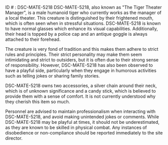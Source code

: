 ID # : DSC-MATE-5218
DSC-MATE-5218, also known as "The Tiger Theater Manager", is a male humanoid tiger who currently works as the manager of a local theater. This creature is distinguished by their frightened mouth, which is often seen when in stressful situations. DSC-MATE-5218 is known to have normal glasses which enhance its visual capabilities. Additionally, their head is topped by a police cap and an antique goggle is always attached to their forehead. 

The creature is very fond of tradition and this makes them adhere to strict rules and principles. Their strict personality may make them seem intimidating and strict to outsiders, but it is often due to their strong sense of responsibility. However, DSC-MATE-5218 has also been observed to have a playful side, particularly when they engage in humorous activities such as telling jokes or sharing family stories. 

DSC-MATE-5218 owns two accessories, a silver chain around their neck, which is of unknown significance and a candy stick, which is believed to provide them with a sense of comfort. It is not currently understood why they cherish this item so much. 

Personnel are advised to maintain professionalism when interacting with DSC-MATE-5218, and avoid making unintended jokes or comments. While DSC-MATE-5218 may be playful at times, it should not be underestimated, as they are known to be skilled in physical combat. Any instances of disobedience or non-compliance should be reported immediately to the site director.